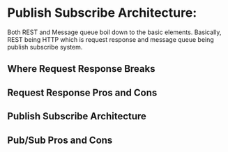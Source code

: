 # Publish Subscribe Architecture:

Both REST and Message queue boil down to the basic elements. Basically, REST being HTTP which is request response and message queue being publish subscribe system.

## Where Request Response Breaks

## Request Response Pros and Cons

## Publish Subscribe Architecture

## Pub/Sub Pros and Cons
